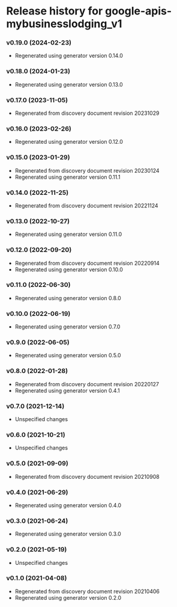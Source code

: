 # Release history for google-apis-mybusinesslodging_v1

### v0.19.0 (2024-02-23)

* Regenerated using generator version 0.14.0

### v0.18.0 (2024-01-23)

* Regenerated using generator version 0.13.0

### v0.17.0 (2023-11-05)

* Regenerated from discovery document revision 20231029

### v0.16.0 (2023-02-26)

* Regenerated using generator version 0.12.0

### v0.15.0 (2023-01-29)

* Regenerated from discovery document revision 20230124
* Regenerated using generator version 0.11.1

### v0.14.0 (2022-11-25)

* Regenerated from discovery document revision 20221124

### v0.13.0 (2022-10-27)

* Regenerated using generator version 0.11.0

### v0.12.0 (2022-09-20)

* Regenerated from discovery document revision 20220914
* Regenerated using generator version 0.10.0

### v0.11.0 (2022-06-30)

* Regenerated using generator version 0.8.0

### v0.10.0 (2022-06-19)

* Regenerated using generator version 0.7.0

### v0.9.0 (2022-06-05)

* Regenerated using generator version 0.5.0

### v0.8.0 (2022-01-28)

* Regenerated from discovery document revision 20220127
* Regenerated using generator version 0.4.1

### v0.7.0 (2021-12-14)

* Unspecified changes

### v0.6.0 (2021-10-21)

* Unspecified changes

### v0.5.0 (2021-09-09)

* Regenerated from discovery document revision 20210908

### v0.4.0 (2021-06-29)

* Regenerated using generator version 0.4.0

### v0.3.0 (2021-06-24)

* Regenerated using generator version 0.3.0

### v0.2.0 (2021-05-19)

* Unspecified changes

### v0.1.0 (2021-04-08)

* Regenerated from discovery document revision 20210406
* Regenerated using generator version 0.2.0

